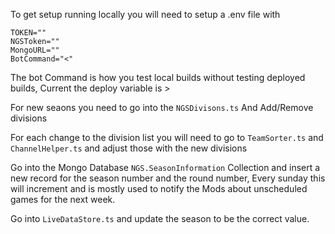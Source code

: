 To get setup running locally you will need to setup a .env file with 

```
TOKEN=""
NGSToken=""
MongoURL=""
BotCommand="<"
```

The bot Command is how you test local builds without testing deployed builds, Current the deploy variable is >

For new seaons you need to go into the ```NGSDivisons.ts``` And Add/Remove divisions

For each change to the division list you will need to go to ```TeamSorter.ts``` and ```ChannelHelper.ts``` and adjust those with the new divisions

Go into the Mongo Database ```NGS.SeasonInformation``` Collection and insert a new record for the season number and the round number, Every sunday this will increment and is mostly used to notify the Mods about unscheduled games for the next week.

Go into ```LiveDataStore.ts``` and update the season to be the correct value.
